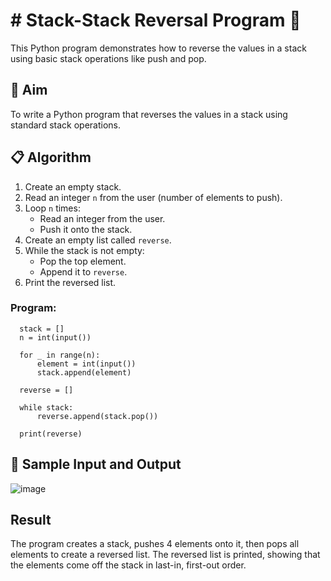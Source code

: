# # Stack-Stack Reversal Program 🔁

This Python program demonstrates how to reverse the values in a stack using basic stack operations like push and pop.

## 🎯 Aim

To write a Python program that reverses the values in a stack using standard stack operations.

## 📋 Algorithm

1. Create an empty stack.
2. Read an integer `n` from the user (number of elements to push).
3. Loop `n` times:
   - Read an integer from the user.
   - Push it onto the stack.
4. Create an empty list called `reverse`.
5. While the stack is not empty:
   - Pop the top element.
   - Append it to `reverse`.
6. Print the reversed list.


### Program:
      stack = []
      n = int(input())
      
      for _ in range(n):
          element = int(input())
          stack.append(element)
      
      reverse = []
      
      while stack:
          reverse.append(stack.pop())
      
      print(reverse)

## 🧪 Sample Input and Output
![image](https://github.com/user-attachments/assets/a579fbb8-9cac-42ac-98bf-cd416a216762)

## Result
The program creates a stack, pushes 4 elements onto it, then pops all elements to create a reversed list. The reversed list is printed, showing that the elements come off the stack in last-in, first-out order.
